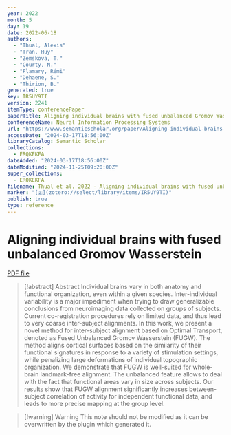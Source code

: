 ```yaml
---
year: 2022
month: 5
day: 19
date: 2022-06-18
authors:
  - "Thual, Alexis"
  - "Tran, Huy"
  - "Zemskova, T."
  - "Courty, N."
  - "Flamary, Rémi"
  - "Dehaene, S."
  - "Thirion, B."
generated: true
key: IR5UY9TI
version: 2241
itemType: conferencePaper
paperTitle: Aligning individual brains with fused unbalanced Gromov Wasserstein
conferenceName: Neural Information Processing Systems
url: "https://www.semanticscholar.org/paper/Aligning-individual-brains-with-fused-unbalanced-Thual-Tran/d67dcbf457ce55336f5c6c5c4c996ca3fda0d477"
accessDate: "2024-03-17T18:56:00Z"
libraryCatalog: Semantic Scholar
collections:
  - ERQKEKFA
dateAdded: "2024-03-17T18:56:00Z"
dateModified: "2024-11-25T09:20:00Z"
super_collections:
  - ERQKEKFA
filename: Thual et al. 2022 - Aligning individual brains with fused unbalanced Gromov Wasserstein.pdf
marker: "[🇿](zotero://select/library/items/IR5UY9TI)"
publish: true
type: reference
---
```

# Aligning individual brains with fused unbalanced Gromov Wasserstein

[PDF file](/Papers/PDFs/Thual%20et%20al.%202022%20-%20Aligning%20individual%20brains%20with%20fused%20unbalanced%20Gromov%20Wasserstein.pdf)

> [!abstract] Abstract
> Individual brains vary in both anatomy and functional organization, even within a given species. Inter-individual variability is a major impediment when trying to draw generalizable conclusions from neuroimaging data collected on groups of subjects. Current co-registration procedures rely on limited data, and thus lead to very coarse inter-subject alignments. In this work, we present a novel method for inter-subject alignment based on Optimal Transport, denoted as Fused Unbalanced Gromov Wasserstein (FUGW). The method aligns cortical surfaces based on the similarity of their functional signatures in response to a variety of stimulation settings, while penalizing large deformations of individual topographic organization. We demonstrate that FUGW is well-suited for whole-brain landmark-free alignment. The unbalanced feature allows to deal with the fact that functional areas vary in size across subjects. Our results show that FUGW alignment significantly increases between-subject correlation of activity for independent functional data, and leads to more precise mapping at the group level.

>[!warning] Warning
> This note should not be modified as it can be overwritten by the plugin which generated it.

